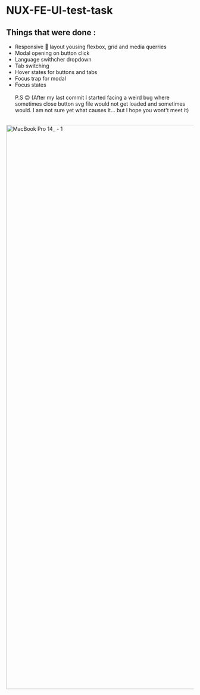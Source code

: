 ﻿# NUX-FE-UI-test-task
 
 ## Things that were done :
 
 * Responsive :page_facing_up: layout yousing flexbox, grid and media querries
 * Modal opening on button click
 * Language swithcher dropdown
 * Tab switching
 * Hover states for buttons and tabs
 * Focus trap for modal
 * Focus states
 <br></br>
 P.S :upside_down_face: (After my last commit I started facing a weird bug where sometimes close button svg file would not get loaded and sometimes would. I am not sure yet    what causes it... but I hope you wont't meet it) 
 <br></br>
<img width="1512" alt="MacBook Pro 14_ - 1" src="https://user-images.githubusercontent.com/81761878/149588077-c69b622c-ed7e-4444-a059-4e9f48f0b034.png">
